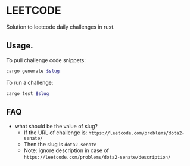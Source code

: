 # LEETCODE

Solution to leetcode daily challenges in rust.


## Usage.

To pull challenge code snippets:
```bash
cargo generate $slug
```

To run a challenge:
```bash
cargo test $slug
```

## FAQ

* what should be the value of slug?
  * If the URL of challenge is: `https://leetcode.com/problems/dota2-senate/`
  * Then the slug is `dota2-senate`
  * Note: ignore description in case of `https://leetcode.com/problems/dota2-senate/description/`
